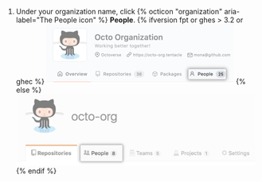 1. Under your organization name, click {% octicon "organization" aria-label="The People icon" %} **People**.
  {% ifversion fpt or ghes > 3.2 or ghec %}
  ![The People tab](/assets/images/help/organizations/organization-people-tab-with-overview-tab.png)
  {% else %}
  ![The People tab](/assets/images/help/organizations/organization-people-tab.png)
  {% endif %}

